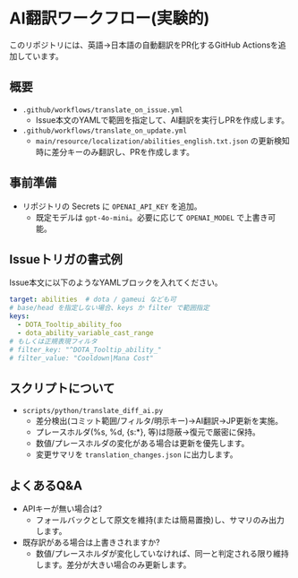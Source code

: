 # AI翻訳ワークフロー(実験的)

このリポジトリには、英語→日本語の自動翻訳をPR化するGitHub Actionsを追加しています。

## 概要
- `.github/workflows/translate_on_issue.yml`
  - Issue本文のYAMLで範囲を指定して、AI翻訳を実行しPRを作成します。
- `.github/workflows/translate_on_update.yml`
  - `main/resource/localization/abilities_english.txt.json` の更新検知時に差分キーのみ翻訳し、PRを作成します。

## 事前準備
- リポジトリの Secrets に `OPENAI_API_KEY` を追加。
  - 既定モデルは `gpt-4o-mini`。必要に応じて `OPENAI_MODEL` で上書き可能。

## Issueトリガの書式例
Issue本文に以下のようなYAMLブロックを入れてください。

```yaml
target: abilities  # dota / gameui なども可
# base/head を指定しない場合、keys か filter で範囲指定
keys:
  - DOTA_Tooltip_ability_foo
  - dota_ability_variable_cast_range
# もしくは正規表現フィルタ
# filter_key: "^DOTA_Tooltip_ability_"
# filter_value: "Cooldown|Mana Cost"
```

## スクリプトについて
- `scripts/python/translate_diff_ai.py`
  - 差分検出(コミット範囲/フィルタ/明示キー)→AI翻訳→JP更新を実施。
  - プレースホルダ(%s, %d, {s:*}, <font>等)は隠蔽→復元で厳密に保持。
  - 数値/プレースホルダの変化がある場合は更新を優先します。
  - 変更サマリを `translation_changes.json` に出力します。

## よくあるQ&A
- APIキーが無い場合は?
  - フォールバックとして原文を維持(または簡易置換)し、サマリのみ出力します。
- 既存訳がある場合は上書きされますか?
  - 数値/プレースホルダが変化していなければ、同一と判定される限り維持します。差分が大きい場合のみ更新します。

